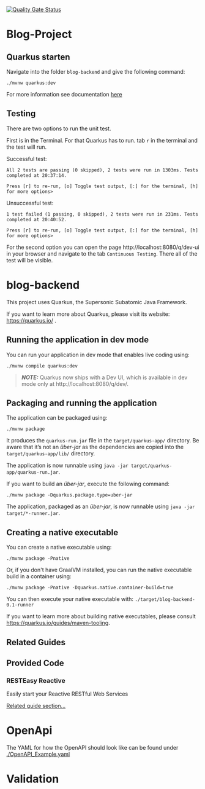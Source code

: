 [![Quality Gate Status](https://sonarcloud.io/api/project_badges/measure?project=FerberJ_Blog-Project&metric=alert_status)](https://sonarcloud.io/summary/new_code?id=FerberJ_Blog-Project)
# Blog-Project

## Quarkus starten
Navigate into the folder `blog-backend` and give the following command:
```shell
./mvnw quarkus:dev
```

For more information see documentation [here](blog-backend/README.md)

## Testing

There are two options to run the unit test.

First is in the Terminal. For that Quarkus has to run. 
tab `r` in the terminal and the test will run.

Successful test:
```
All 2 tests are passing (0 skipped), 2 tests were run in 1303ms. Tests completed at 20:37:14.

Press [r] to re-run, [o] Toggle test output, [:] for the terminal, [h] for more options>
```

Unsuccessful test:
```
1 test failed (1 passing, 0 skipped), 2 tests were run in 231ms. Tests completed at 20:40:52.

Press [r] to re-run, [o] Toggle test output, [:] for the terminal, [h] for more options>
```

For the second option you can open the page http://localhost:8080/q/dev-ui in your browser and navigate to the tab `Continuous Testing`. There all of the test will be visible.

# blog-backend

This project uses Quarkus, the Supersonic Subatomic Java Framework.

If you want to learn more about Quarkus, please visit its website: https://quarkus.io/ .

## Running the application in dev mode

You can run your application in dev mode that enables live coding using:
```shell script
./mvnw compile quarkus:dev
```

> **_NOTE:_**  Quarkus now ships with a Dev UI, which is available in dev mode only at http://localhost:8080/q/dev/.

## Packaging and running the application

The application can be packaged using:
```shell script
./mvnw package
```
It produces the `quarkus-run.jar` file in the `target/quarkus-app/` directory.
Be aware that it’s not an _über-jar_ as the dependencies are copied into the `target/quarkus-app/lib/` directory.

The application is now runnable using `java -jar target/quarkus-app/quarkus-run.jar`.

If you want to build an _über-jar_, execute the following command:
```shell script
./mvnw package -Dquarkus.package.type=uber-jar
```

The application, packaged as an _über-jar_, is now runnable using `java -jar target/*-runner.jar`.

## Creating a native executable

You can create a native executable using: 
```shell script
./mvnw package -Pnative
```

Or, if you don't have GraalVM installed, you can run the native executable build in a container using: 
```shell script
./mvnw package -Pnative -Dquarkus.native.container-build=true
```

You can then execute your native executable with: `./target/blog-backend-0.1-runner`

If you want to learn more about building native executables, please consult https://quarkus.io/guides/maven-tooling.

## Related Guides


## Provided Code

### RESTEasy Reactive

Easily start your Reactive RESTful Web Services

[Related guide section...](https://quarkus.io/guides/getting-started-reactive#reactive-jax-rs-resources)


# OpenApi
The YAML for how the OpenAPI should look like can be found under [./OpenAPI_Example.yaml](OpenAPI_Example.yaml)

# Validation

